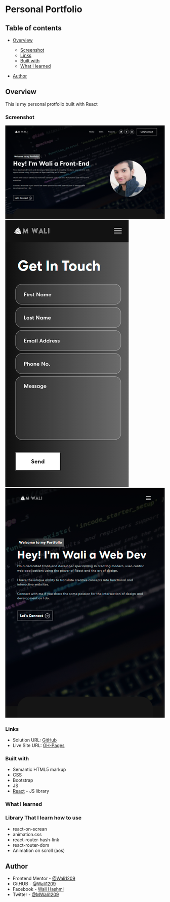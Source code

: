 # Personal Portfolio

## Table of contents

- [Overview](#overview)

  - [Screenshot](#screenshot)
  - [Links](#links)
  - [Built with](#built-with)
  - [What I learned](#what-i-learned)

- [Author](#author)

## Overview

This is my personal protfolio built with React

### Screenshot

![Desktop](./src/assets/shot/desktop.png)
![Mobile](./src/assets/shot/mobile.png)
![Tablet](./src/assets/shot/tablet.png)

### Links

- Solution URL: [GitHub](https://github.com/Wali1209/personal-portfolio/)
- Live Site URL: [GH-Pages](https://wali1209.github.io/personal-portfolio/)

### Built with

- Semantic HTML5 markup
- CSS
- Bootstrap
- JS
- [React](https://reactjs.org/) - JS library

### What I learned

### Library That I learn how to use

- react-on-screan
- animation.css
- react-router-hash-link
- react-router-dom
- Animation on scroll (aos)

## Author

- Frontend Mentor - [@Wali1209](https://www.frontendmentor.io/profile/Wali1209)
- GitHUB - [@Wali1209](https://github.com/Wali1209)
- Facebook - [Wali Hashmi](https://www.facebook.com/mdwali.hashmi.1/)
- Twitter - [@MWali1209](https://twitter.com/MWali1209)
